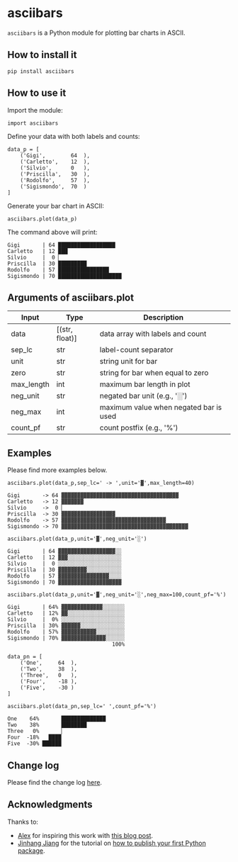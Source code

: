# asciibars

`asciibars` is a Python module for plotting bar charts in ASCII.

## How to install it

```
pip install asciibars
```

## How to use it

Import the module:
```
import asciibars
```

Define your data with both labels and counts:
```
data_p = [
    ('Gigi',        64  ),
    ('Carletto',    12  ),
    ('Silvio',      0   ),
    ('Priscilla',   30  ),
    ('Rodolfo',     57  ),
    ('Sigismondo',  70  )
]
```

Generate your bar chart in ASCII:
```
asciibars.plot(data_p)
```

The command above will print:
```
Gigi       | 64 ██████████████████
Carletto   | 12 ███
Silvio     |  0 ▏
Priscilla  | 30 █████████
Rodolfo    | 57 ████████████████
Sigismondo | 70 ████████████████████
```

## Arguments of asciibars.plot

| Input      | Type           | Description                            |
| ---------- | -------------- | -------------------------------------- |
| data       | [(str, float)] | data array with labels and count       |
| sep_lc     | str            | label-count separator                  |
| unit       | str            | string unit for bar                    |
| zero       | str            | string for bar when equal to zero      |
| max_length | int            | maximum bar length in plot             |
| neg_unit   | str            | negated bar unit (e.g., '░')           |
| neg_max    | int            | maximum value when negated bar is used |
| count_pf   | str            | count postfix (e.g., '%')              |


## Examples

Please find more examples below.


```
asciibars.plot(data_p,sep_lc=' -> ',unit='▓',max_length=40)

Gigi       -> 64 ▓▓▓▓▓▓▓▓▓▓▓▓▓▓▓▓▓▓▓▓▓▓▓▓▓▓▓▓▓▓▓▓▓▓▓▓▓
Carletto   -> 12 ▓▓▓▓▓▓▓
Silvio     ->  0 ▏
Priscilla  -> 30 ▓▓▓▓▓▓▓▓▓▓▓▓▓▓▓▓▓
Rodolfo    -> 57 ▓▓▓▓▓▓▓▓▓▓▓▓▓▓▓▓▓▓▓▓▓▓▓▓▓▓▓▓▓▓▓▓▓
Sigismondo -> 70 ▓▓▓▓▓▓▓▓▓▓▓▓▓▓▓▓▓▓▓▓▓▓▓▓▓▓▓▓▓▓▓▓▓▓▓▓▓▓▓▓
```

```
asciibars.plot(data_p,unit='▓',neg_unit='░')

Gigi       | 64 ▓▓▓▓▓▓▓▓▓▓▓▓▓▓▓▓▓▓░░
Carletto   | 12 ▓▓▓░░░░░░░░░░░░░░░░░
Silvio     |  0 ░░░░░░░░░░░░░░░░░░░░
Priscilla  | 30 ▓▓▓▓▓▓▓▓▓░░░░░░░░░░░
Rodolfo    | 57 ▓▓▓▓▓▓▓▓▓▓▓▓▓▓▓▓░░░░
Sigismondo | 70 ▓▓▓▓▓▓▓▓▓▓▓▓▓▓▓▓▓▓▓▓
```

```
asciibars.plot(data_p,unit='▓',neg_unit='░',neg_max=100,count_pf='%')

Gigi       | 64% ▓▓▓▓▓▓▓▓▓▓▓▓▓░░░░░░░
Carletto   | 12% ▓▓░░░░░░░░░░░░░░░░░░
Silvio     |  0% ░░░░░░░░░░░░░░░░░░░░
Priscilla  | 30% ▓▓▓▓▓▓░░░░░░░░░░░░░░
Rodolfo    | 57% ▓▓▓▓▓▓▓▓▓▓▓░░░░░░░░░
Sigismondo | 70% ▓▓▓▓▓▓▓▓▓▓▓▓▓▓░░░░░░
                                 100%
```

```
data_pn = [
    ('One',     64  ),
    ('Two',     38  ),
    ('Three',   0   ),
    ('Four',    -18 ),
    ('Five',    -30 )
]

asciibars.plot(data_pn,sep_lc=' ',count_pf='%')

One    64%       ██████████████
Two    38%       ████████
Three   0%       ▏
Four  -18%   ████
Five  -30% ██████
```

## Change log
Please find the change log [here](CHANGELOG.md).

## Acknowledgments
Thanks to:
- [Alex](https://alexwlchan.net/) for inspiring this work with [this blog post](https://alexwlchan.net/2018/05/ascii-bar-charts/).
- [Jinhang Jiang](https://www.linkedin.com/in/jinhangjiang/) for the tutorial on [how to publish your first Python package](https://towardsdatascience.com/an-end-to-end-guide-to-publish-your-python-package-bdb56639662c).